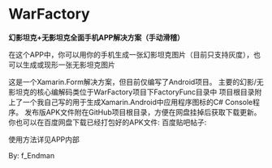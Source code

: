 # WarFactory
 **幻影坦克+无影坦克全面手机APP解决方案（手动滑稽）**
 
在这个APP中，你可以用你的手机生成一张幻影坦克图片（目前只支持灰度），也可以生成或现形一张无影坦克图片

这是一个Xamarin.Form解决方案，但目前仅编写了Android项目。
主要的幻影/无影坦克的核心编解码类位于WarFactory项目下FactoryFunc目录中
项目根目录附上了一个我自己写的用于生成Xamarin.Android中应用程序图标的C# Console程序。
发布版APK文件附在GitHub项目根目录，方便在网盘挂掉后获取下载更新。
你也可以在百度网盘下载已经打包好的APK文件:
百度贴吧帖子:  

使用方法详见APP内部

By: f_Endman
